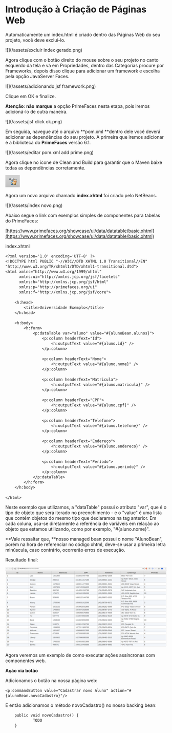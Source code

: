 # Introdução à Criação de Páginas Web

Automaticamente um index.html é criado dentro das Páginas Web do seu projeto, você deve excluí-lo.

![](/assets/excluir index gerado.png)

Agora clique com o botão direito do mouse sobre o seu projeto no canto esquerdo da tela e vá em Propriedades, dentro das Categorias procure por Frameworks, depois disso clique para adicionar um framework e escolha pela opção JavaServer Faces.

![](/assets/adicionando jsf framework.png)

Clique em OK e finalize.

**Atenção**: **não** **marque** a opção PrimeFaces nesta etapa, pois iremos adicioná-lo de outra maneira.

![](/assets/jsf click ok.png)

Em seguida, navegue até o arquivo **pom.xml **dentro dele você deverá adicionar as dependências do seu projeto. A primeira que iremos adicionar é a biblioteca do **PrimeFaces** versão 6.1.

![](/assets/editar pom.xml add prime.png)

Agora clique no ícone de Clean and Build para garantir que o Maven baixe todas as dependências corretamente.

![](/assets/rebuild.png)

Agora um novo arquivo chamado **index**.**xhtml** foi criado pelo NetBeans.

![](/assets/index novo.png)

Abaixo segue o link com exemplos simples de componentes para tabelas do PrimeFaces:

[https://www.primefaces.org/showcase/ui/data/datatable/basic.xhtml](https://www.primefaces.org/showcase/ui/data/datatable/basic.xhtml)

index.xhtml

```
<?xml version='1.0' encoding='UTF-8' ?>
<!DOCTYPE html PUBLIC "-//W3C//DTD XHTML 1.0 Transitional//EN" "http://www.w3.org/TR/xhtml1/DTD/xhtml1-transitional.dtd">
<html xmlns="http://www.w3.org/1999/xhtml"
      xmlns:ui="http://xmlns.jcp.org/jsf/facelets"
      xmlns:h="http://xmlns.jcp.org/jsf/html"
      xmlns:p="http://primefaces.org/ui"
      xmlns:f="http://xmlns.jcp.org/jsf/core">

    <h:head>
        <title>Universidade Exemplo</title>
    </h:head>

    <h:body>
        <h:form>            
            <p:dataTable var="aluno" value="#{alunoBean.alunos}">
                <p:column headerText="Id">
                    <h:outputText value="#{aluno.id}" />
                </p:column>

                <p:column headerText="Nome">
                    <h:outputText value="#{aluno.nome}" />
                </p:column>

                <p:column headerText="Matricula">
                    <h:outputText value="#{aluno.matricula}" />
                </p:column>

                <p:column headerText="CPF">
                    <h:outputText value="#{aluno.cpf}" />
                </p:column>

                <p:column headerText="Telefone">
                    <h:outputText value="#{aluno.telefone}" />
                </p:column>

                <p:column headerText="Endereço">
                    <h:outputText value="#{aluno.endereco}" />
                </p:column>

                <p:column headerText="Período">
                    <h:outputText value="#{aluno.periodo}" />
                </p:column>
            </p:dataTable>
        </h:form>
    </h:body>

</html>
```

Neste exemplo que utilizamos, a "dataTable" possui o atributo "var", que é o tipo de objeto que será iterado no preenchimento - e o "value" é uma lista que contém objetos do mesmo tipo que declaramos na tag anterior. Em cada coluna, usa-se diretamente a referência de variáveis em relação ao objeto que estamos utilizando, como por exemplo, "\#{aluno.nome}".

**Vale ressaltar que, **nosso managed bean possui o nome "AlunoBean", porém na hora de referenciar no código xhtml, deve-se usar a primeira letra minúscula, caso contrário, ocorrerão erros de execução.

Resultado final:

![](/assets/tabela.png)

Agora veremos um exemplo de como executar ações assíncronas com componentes web.

**Ação via botão**

Adicionamos o botão na nossa página web:

```
<p:commandButton value="Cadastrar novo Aluno" action="#{alunoBean.novoCadastro}"/>
```

E então adicionamos o método novoCadastro\(\) no nosso backing bean:

```
    public void novoCadastro() {
            TODO        
    }
```



